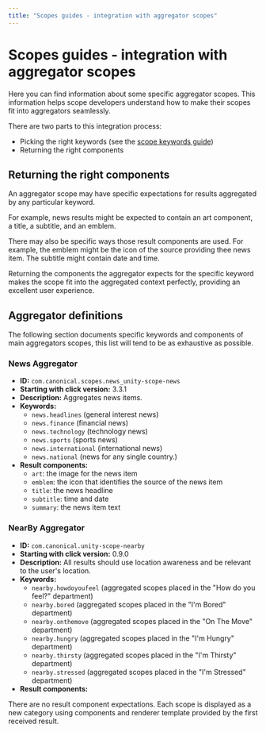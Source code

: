 ```yaml
---
title: "Scopes guides - integration with aggregator scopes"
---
```


# Scopes guides - integration with aggregator scopes

Here you can find information about some specific aggregator scopes. This
information helps scope developers understand how to make their scopes fit
into aggregators seamlessly.

There are two parts to this integration process:

  * Picking the right keywords (see the [scope keywords guide](scope-keywords.md))
  * Returning the right components

## Returning the right components

An aggregator scope may have specific expectations for results aggregated by
any particular keyword.

For example, news results might be expected to contain an art component, a
title, a subtitle, and an emblem.

There may also be specific ways those result components are used. For example,
the emblem might be the icon of the source providing thee news item. The
subtitle might contain date and time.

Returning the components the aggregator expects for the specific keyword makes
the scope fit into the aggregated context perfectly, providing an excellent
user experience.



## Aggregator definitions

The following section documents specific keywords and components of main
aggregators scopes, this list will tend to be as exhaustive as possible.

### News Aggregator

  * **ID:** `com.canonical.scopes.news_unity-scope-news`
  * **Starting with click version:** 3.3.1
  * **Description:** Aggregates news items.
  * **Keywords:**
    * `news.headlines` (general interest news)
    * `news.finance` (financial news)
    * `news.technology` (technology news)
    * `news.sports` (sports news)
    * `news.international` (international news)
    * `news.national` (news for any single country.)
  * **Result components:**
    * `art`: the image for the news item
    * `emblem`: the icon that identifies the source of the news item
    * `title`: the news headline
    * `subtitle`: time and date
    * `summary`: the news item text

### NearBy Aggregator

  * **ID:** `com.canonical.unity-scope-nearby`
  * **Starting with click version:** 0.9.0
  * **Description:** All results should use location awareness and be relevant to the user's location.
  * **Keywords:**
    * `nearby.howdoyoufeel` (aggregated scopes placed in the "How do you feel?" department)
    * `nearby.bored` (aggregated scopes placed in the "I'm Bored" department)
    * `nearby.onthemove` (aggregated scopes placed in the "On The Move" department)
    * `nearby.hungry` (aggregated scopes placed in the "I'm Hungry" department)
    * `nearby.thirsty` (aggregated scopes placed in the "I'm Thirsty" department)
    * `nearby.stressed` (aggregated scopes placed in the "I'm Stressed" department)
  * **Result components:**

There are no result component expectations. Each scope is displayed as a new
category using components and renderer template provided by the first received
result.
